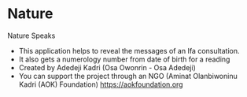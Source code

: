 # Nature
Nature Speaks
- This application helps to reveal the messages of an Ifa consultation.
- It also gets a numerology number from date of birth for a reading
- Created by Adedeji Kadri (Osa Owonrin - Osa Adedeji)
- You can support the project through an NGO (Aminat Olanbiwoninu Kadri (AOK) Foundation) https://aokfoundation.org
